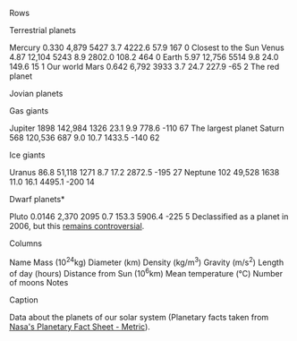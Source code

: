Rows

Terrestrial planets

Mercury 0.330 4,879 5427 3.7 4222.6 57.9 167 0 Closest to the Sun
Venus 4.87 12,104 5243 8.9 2802.0 108.2 464 0
Earth 5.97 12,756 5514 9.8 24.0 149.6 15 1 Our world
Mars 0.642 6,792 3933 3.7 24.7 227.9 -65 2 The red planet

Jovian planets

Gas giants

Jupiter 1898 142,984 1326 23.1 9.9 778.6 -110 67 The largest planet
Saturn 568 120,536 687 9.0 10.7 1433.5 -140 62

Ice giants

Uranus 86.8 51,118 1271 8.7 17.2 2872.5 -195 27
Neptune 102 49,528 1638 11.0 16.1 4495.1 -200 14

Dwarf planets\*

Pluto 0.0146 2,370 2095 0.7 153.3 5906.4 -225 5 Declassified as a planet in 2006, but this <a href="http://www.usatoday.com/story/tech/2014/10/02/pluto-planet-solar-system/16578959/">remains controversial</a>.

Columns

Name
Mass (10<sup>24</sup>kg)
Diameter (km)
Density (kg/m<sup>3</sup>)
Gravity (m/s<sup>2</sup>)
Length of day (hours)
Distance from Sun (10<sup>6</sup>km)
Mean temperature (°C)
Number of moons
Notes

Caption

Data about the planets of our solar system (Planetary facts taken from <a href="http://nssdc.gsfc.nasa.gov/planetary/factsheet/">Nasa's Planetary Fact Sheet - Metric</a>).

